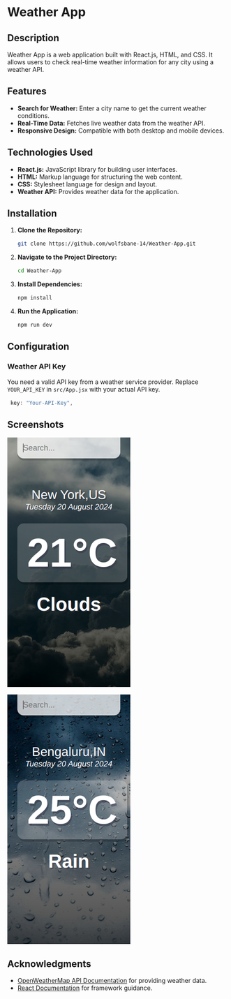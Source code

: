 # Weather App

## Description

Weather App is a web application built with React.js, HTML, and CSS. It allows users to check real-time weather information for any city using a weather API.

## Features

- **Search for Weather:** Enter a city name to get the current weather conditions.
- **Real-Time Data:** Fetches live weather data from the weather API.
- **Responsive Design:** Compatible with both desktop and mobile devices.

## Technologies Used

- **React.js:** JavaScript library for building user interfaces.
- **HTML:** Markup language for structuring the web content.
- **CSS:** Stylesheet language for design and layout.
- **Weather API:** Provides weather data for the application.

## Installation

1. **Clone the Repository:**

   ```bash
   git clone https://github.com/wolfsbane-14/Weather-App.git

   ```

2. **Navigate to the Project Directory:**

   ```bash
   cd Weather-App

   ```

3. **Install Dependencies:**

   ```bash
   npm install

   ```

4. **Run the Application:**
   ```bash
   npm run dev
   ```

## Configuration

### Weather API Key

You need a valid API key from a weather service provider. Replace `YOUR_API_KEY` in `src/App.jsx` with your actual API key.

```javascript
 key: "Your-API-Key",
```

## Screenshots

![Screenshot 1](img1.png)

![Screenshot 2](img2.png)


## Acknowledgments

- [OpenWeatherMap API Documentation](https://openweathermap.org/api) for providing weather data.
- [React Documentation](https://react.dev/) for framework guidance.




